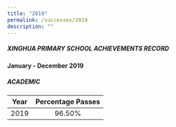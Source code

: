 ```yaml
---
title: "2019"
permalink: /successes/2019
description: ""
---
```

##### XINGHUA PRIMARY SCHOOL ACHIEVEMENTS RECORD


**January - December 2019**




##### ACADEMIC

| Year | Percentage Passes |
|:----:|:-----------------:|
| 2019 |      96.50%       |
